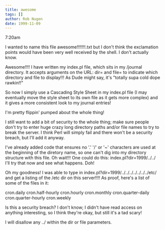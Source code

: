 ```yaml
---
title: awesome
tags: []
author: Rob Nugen
date: 1999-11-09
---
```


7:20am

I wanted to name this file awesome!!!!!!!.txt but I don't think the
exclamation points would have been very well received by the shell.  I
don't actually know.

Awesome!!!!  I have written my index.pl file, which sits in my
/journal directory.  It accepts arguments on the URL: dir= and file=
to indicate which directory and file to display!!!  As Dude might say,
it's "totally supa cold dope rawkin!!"

So now I simply use a Cascading Style Sheet in my index.pl file (I may
eventually move the style sheet to its own file as it gets more
complex) and it gives a more consistent look to my journal entries!

I'm pretty flippin' pumped about the whole thing!

I still want to add a bit of security to the whole thing; make sure
people don't try to enter huge crazy long directory paths and/or file
names to try to break the server.  I think Perl will simply fail and
there won't be a security breach, but I'll add it anyway.

I've already added code that ensures no '.' '/' or '~' characters are
used at the beginning of the diretory name, so one can't dig into my
directory structure with this file.  Oh wait!!!  One could do this:
index.pl?dir=1999/../../  I'll try that now and see what happens.
Doh!

Oh my goodness!  I was able to type in
index.pl?dir=1999/../../../../../../../etc/ and get a listing of the
/etc dir on this server!!!!  As proof, here's a list of some of the
files in it:

 cron.daily 
 cron.half-hourly 
 cron.hourly 
 cron.monthly 
 cron.quarter-daily 
 cron.quarter-hourly 
 cron.weekly 

Is this a security breach?  I don't know; I didn't have read access on
anything interesting, so I think they're okay, but still it's a tad
scary!

I will disallow any ../ within the dir or file parameters.
